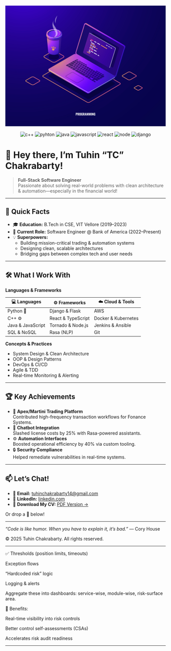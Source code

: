 [![Header](https://github.com/Tuhin-SnapD/Tuhin-SnapD/blob/main/header.jpg? "Header")](https://github.com/Tuhin-SnapD/Tuhin-SnapD/blob/main/header_picture.jpg)

<p align='center'>  
      <img alt="c++" height="30px" src="https://api.iconify.design/logos:c.svg" />
      <img alt="pyhton" height="30px" src="https://api.iconify.design/logos:python.svg" />
      <img alt="java" height="30px" src="https://api.iconify.design/logos:java.svg" />
      <img alt="javascript" height="30px" src="https://api.iconify.design/logos:javascript.svg" />
      <img alt="react" height="30px" src="https://api.iconify.design/logos:react.svg" />
      <img alt="node" height="30px" src="https://api.iconify.design/logos:nodejs.svg" />
      <img alt="django" height="30px" src="https://api.iconify.design/logos:django.svg" />


  

 
# 👋 Hey there, I’m Tuhin “TC” Chakrabarty!

> **Full-Stack Software Engineer**  
> Passionate about solving real-world problems with clean architecture & automation—especially in the financial world!

---

## 🚀 Quick Facts

- 🎓 **Education:** B.Tech in CSE, VIT Vellore (2019–2023)  
- 💼 **Current Role:** Software Engineer @ Bank of America (2022–Present)  
- 💡 **Superpowers:**  
  - Building mission-critical trading & automation systems  
  - Designing clean, scalable architectures  
  - Bridging gaps between complex tech and user needs

---

## 🛠 What I Work With


<summary><strong>Languages & Frameworks</strong></summary>

| 💻 Languages      | ⚙️ Frameworks            | ☁️ Cloud & Tools       |
|-------------------|--------------------------|------------------------|
| Python 🐍         | Django & Flask           | AWS                    |
| C++ ⚙️            | React & TypeScript       | Docker & Kubernetes    |
| Java & JavaScript | Tornado & Node.js        | Jenkins & Ansible      |
| SQL & NoSQL       | Rasa (NLP)               | Git                    |


<summary><strong>Concepts & Practices</strong></summary>

- System Design & Clean Architecture  
- OOP & Design Patterns  
- DevOps & CI/CD  
- Agile & TDD  
- Real-time Monitoring & Alerting  


---

## 🏆 Key Achievements

- 🚀 **Apex/Martini Trading Platform**  
  Contributed high-frequency transaction workflows for Fonance Systems.  
- 🤖 **Chatbot Integration**  
  Slashed license costs by 25% with Rasa-powered assistants.  
- ⚙️ **Automation Interfaces**  
  Boosted operational efficiency by 40% via custom tooling.  
- 🔒 **Security Compliance**  
  Helped remediate vulnerabilities in real-time systems.  


---

## 📫 Let’s Chat!

- 📧 **Email:** [tuhinchakrabarty14@gmail.com](mailto:tuhinchakrabarty14@gmail.com)  
- 🔗 **LinkedIn:** [linkedin.com](https://www.linkedin.com/in/tuhin-chakrabarty-1074aa19b/)
- 💼 **Download My CV:** [PDF Version →](https://drive.google.com/file/d/1PcatIk7bcTgXGHV5365H819ApdzaDJ1n/view?usp=sharing)  

Or drop a 💌 below!

---

*“Code is like humor. When you have to explain it, it’s bad.”* — Cory House

© 2025 Tuhin Chakrabarty. All rights reserved.  




---

✅ 
Thresholds (position limits, timeouts)

Exception flows

“Hardcoded risk” logic

Logging & alerts


Aggregate these into dashboards: service-wise, module-wise, risk-surface area.

🎯 Benefits:

Real-time visibility into risk controls

Better control self-assessments (CSAs)

Accelerates risk audit readiness



---